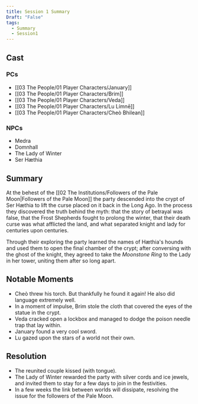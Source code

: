 ```yaml
---
title: Session 1 Summary
Draft: "False"
tags:
  - Summary
  - Session1
---
```

## Cast
### PCs
- [[03 The People/01 Player Characters/January]]
- [[03 The People/01 Player Characters/Brim]]
- [[03 The People/01 Player Characters/Veda]]
- [[03 The People/01 Player Characters/Lu Límnē]]
- [[03 The People/01 Player Characters/Cheò Bhilean]]
### NPCs
- Medra
- Domnhall
- The Lady of Winter
- Ser Hæthia
## Summary
At the behest of the [[02 The Institutions/Followers of the Pale Moon|Followers of the Pale Moon]] the party descended into the crypt of Ser Hæthia to lift the curse placed on it back in the Long Ago. In the process they discovered the truth behind the myth: that the story of betrayal was false, that the Frost Shepherds fought to prolong the winter, that their death curse was what afflicted the land, and what separated knight and lady for centuries upon centuries. 

Through their exploring the party learned the names of Hæthia's hounds and used them to open the final chamber of the crypt; after conversing with the ghost of the knight, they agreed to take the *Moonstone Ring* to the Lady in her tower, uniting them after so long apart. 

## Notable Moments
- Cheò threw his torch. But thankfully he found it again! He also did language extremely well.
- In a moment of impulse, Brim stole the cloth that covered the eyes of the statue in the crypt. 
- Veda cracked open a lockbox and managed to dodge the poison needle trap that lay within. 
- January found a very cool sword. 
- Lu gazed upon the stars of a world not their own. 

## Resolution
- The reunited couple kissed (with tongue). 
- The Lady of Winter rewarded the party with silver cords and ice jewels, and invited them to stay for a few days to join in the festivities.
- In a few weeks the link between worlds will dissipate, resolving the issue for the followers of the Pale Moon. 
